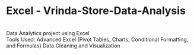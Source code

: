 # Excel - Vrinda-Store-Data-Analysis
<br>
Data Analytics project using Excel 

<br>
Tools Used:
Advanced Excel (Pivot Tables, Charts, Conditional Formatting, and Formulas)
Data Cleaning and Visualization
